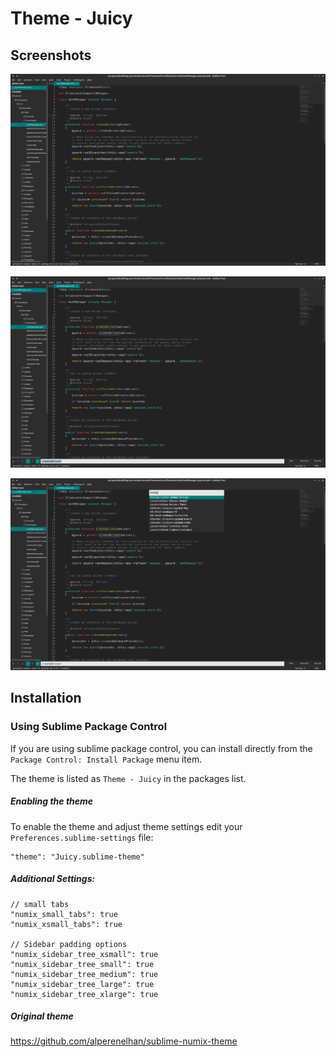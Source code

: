 # Theme - Juicy

## Screenshots

![](screenshots/window.png)

![](screenshots/search.png)

![](screenshots/panel.png)

## Installation

### Using Sublime Package Control

If you are using sublime package control, you can install directly from the `Package Control: Install Package` menu item.

The theme is listed as `Theme - Juicy` in the packages list.

##### Enabling the theme

To enable the theme and adjust theme settings edit your `Preferences.sublime-settings` file:

    "theme": "Juicy.sublime-theme"

##### Additional Settings:

    // small tabs
    "numix_small_tabs": true
    "numix_xsmall_tabs": true

    // Sidebar padding options
    "numix_sidebar_tree_xsmall": true
    "numix_sidebar_tree_small": true
    "numix_sidebar_tree_medium": true
    "numix_sidebar_tree_large": true
    "numix_sidebar_tree_xlarge": true
    

##### Original theme

https://github.com/alperenelhan/sublime-numix-theme
